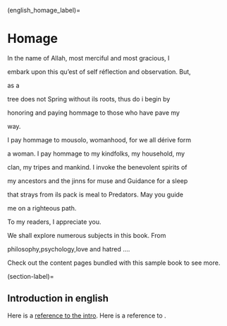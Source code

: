 (english_homage_label)=
# Homage

In the name of Allah, most merciful and most gracious, I

embark upon this qu’est of self réflection and observation. But,

as a

tree does not Spring without ils roots, thus do i begin by

honoring and paying hommage to those who have pave my

way.

I pay hommage to mousolo, womanhood, for we all dérive form

a woman. I pay hommage to my kindfolks, my household, my

clan, my tripes and mankind. I invoke the benevolent spirits of

my ancestors and the jinns for muse and Guidance for a sleep

that strays from ils pack is meal to Predators. May you guide

me on a righteous path.

To my readers, I appreciate you.

We shall explore numerous subjects in this book. From

philosophy,psychology,love and hatred ….

Check out the content pages bundled with this sample book to see more.

(section-label)=
## Introduction in english

Here is a [reference to the intro](intro.md). Here is a reference to [](section-label).